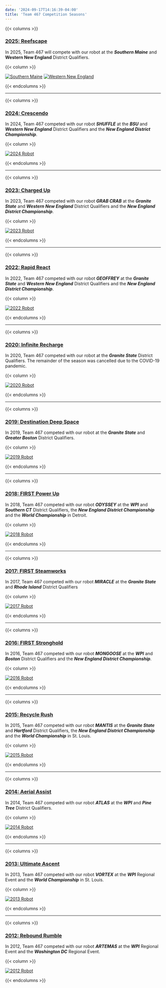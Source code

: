 ```yaml
---
date: '2024-09-17T14:16:39-04:00'
title: 'Team 467 Competition Seasons'
---
```


{{< columns >}}

### [2025: Reefscape](2025-reefscape)
In 2025, Team 467 will compete with our robot at the _**Southern Maine**_ and **Western New England** District Qualifiers.

{{< column >}}

[![Southern Maine](2025-reefscape/2025-week1-sme-small.png)](2025-reefscape)
[![Western New England](2025-reefscape/2025-week3-wne-small.png)](2025-reefscape)

{{< endcolumns >}}

---

{{< columns >}}

### [2024: Crescendo](2024-crescendo)
In 2024, Team 467 competed with our robot **_SHUFFLE_** at the _**BSU**_ and **_Western New England_** District Qualifiers and the **_New England District Championship_**.

{{< column >}}

[![2024 Robot](2024-crescendo/2024-robot-shuffle-small.jpg)](2024-crescendo)

{{< endcolumns >}}

---

{{< columns >}}

### [2023: Charged Up](2023-charged-up)
In 2023, Team 467 competed with our robot **_GRAB CRAB_** at the **_Granite State_** and **_Western New England_** District Qualifiers and the **_New England District Championship_**.

{{< column >}}

[![2023 Robot](2023-charged-up/2023-robot-grabcrab-small.jpg)](2023-charged-up)

{{< endcolumns >}}

---

{{< columns >}}

### [2022: Rapid React](2022-rapid-react)
In 2022, Team 467 competed with our robot **_GEOFFREY_** at the **_Granite State_** and **_Western New England_** District Qualifiers and the **_New England District Championship_**.

{{< column >}}

[![2022 Robot](2022-rapid-react/2022-robot-geoffrey-small.jpg)](2022-rapid-react)

{{< endcolumns >}}

---

{{< columns >}}

### [2020: Infinite Recharge](2020-infinite-recharge)
In 2020, Team 467 competed with our robot at the **_Granite State_** District Qualifiers. The remainder of the season was cancelled due to the COVID-19 pandemic.

{{< column >}}

[![2020 Robot](2020-infinite-recharge/2020-robot-small.jpg)](2020-infinite-recharge)

{{< endcolumns >}}

---

{{< columns >}}

### [2019: Destination Deep Space](2019-destination-deep-space)
In 2019, Team 467 competed with our robot at the **_Granite State_** and **_Greater Boston_** District Qualifiers.

{{< column >}}

[![2019 Robot](2019-destination-deep-space/2019-robot-small.jpg)](2019-destination-deep-space)

{{< endcolumns >}}

---

{{< columns >}}

### [2018: FIRST Power Up](2018-first-power-up)
In 2018, Team 467 competed with our robot **_ODYSSEY_** at the **_WPI_** and **_Southern CT_** District Qualifiers, the **_New England District Championship_** and the **_World Championship_** in Detroit.

{{< column >}}

[![2018 Robot](2018-first-power-up/2018-robot-odyssey-small.jpg)](2018-first-power-up)

{{< endcolumns >}}

---

{{< columns >}}

### [2017: FIRST Steamworks](2017-first-steamworks)
In 2017, Team 467 competed with our robot **_MIRACLE_** at the **_Granite State_** and **_Rhode Island_** District Qualifiers

{{< column >}}

[![2017 Robot](2017-first-steamworks/2017-robot-miracle-small.jpg)](2017-first-steamworks)

{{< endcolumns >}}

---

{{< columns >}}

### [2016: FIRST Stronghold](2016-first-stronghold)
In 2016, Team 467 competed with our robot **_MONGOOSE_** at the **_WPI_** and **_Boston_** District Qualifiers and the **_New England District Championship_**.

{{< column >}}

[![2016 Robot](2016-first-stronghold/2016-robot-mongoose-small.jpg)](2016-first-stronghold)

{{< endcolumns >}}

---

{{< columns >}}

### [2015: Recycle Rush](2015-recycle-rush)
In 2015, Team 467 competed with our robot **_MANTIS_** at the **_Granite State_** and **_Hartford_** District Qualifiers, the **_New England District Championship_** and the **_World Championship_** in St. Louis.

{{< column >}}

[![2015 Robot](2015-recycle-rush/2015-robot-mantis-small.jpg)](2015-recycle-rush)

{{< endcolumns >}}

---

{{< columns >}}

### [2014: Aerial Assist](2014-aerial-assist)
In 2014, Team 467 competed with our robot **_ATLAS_** at the **_WPI_** and **_Pine Tree_** District Qualifiers.

{{< column >}}

[![2014 Robot](2014-aerial-assist/2014-robot-atlas-small.jpg)](2014-aerial-assist)

{{< endcolumns >}}

---

{{< columns >}}

### [2013: Ultimate Ascent](2013-ultimate-ascent)
In 2013, Team 467 competed with our robot **_VORTEX_** at the **_WPI_** Regional Event and the **_World Championship_** in St. Louis.

{{< column >}}

[![2013 Robot](2013-ultimate-ascent/2013-robot-vortex-small.jpg)](2013-ultimate-ascent)

{{< endcolumns >}}

---

{{< columns >}}

### [2012: Rebound Rumble](2012-rebound-rumble)
In 2012, Team 467 competed with our robot **_ARTEMAS_** at the **_WPI_** Regional Event and the **_Washington DC_** Regional Event.

{{< column >}}

[![2012 Robot](2012-rebound-rumble/2012-robot-artemas-small.jpg)](2012-rebound-rumble)

{{< endcolumns >}}